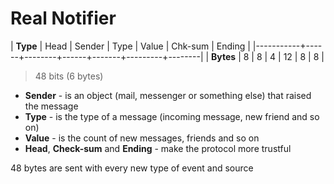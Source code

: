 # Real Notifier

| **Type**  | Head | Sender | Type | Value | Chk-sum | Ending |
|-----------+------+--------+------+-------+---------+--------|
| **Bytes** |    8 |      8 |    4 |    12 |       8 |      8 |

> 48 bits (6 bytes) 

* __Sender__ - is an object (mail, messenger or something else) that raised the message
* __Type__ - is the type of a message (incoming message, new friend and so on)
* __Value__ - is the count of new messages, friends and so on
* __Head__, __Check-sum__ and __Ending__ - make the protocol more trustful

48 bytes are sent with every new type of event and source


